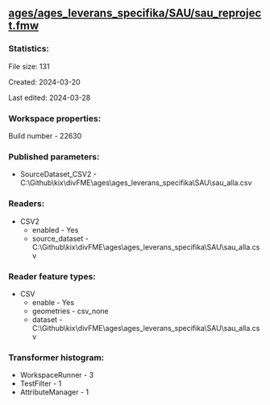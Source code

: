 ﻿## [ages/ages_leverans_specifika/SAU/sau_reproject.fmw](https://github.com/kicki58/kix_working_dir/blob/master/ages/ages_leverans_specifika/SAU/sau_reproject.fmw)

### Statistics:
File size: 131

Created: 2024-03-20

Last edited: 2024-03-28


### Workspace properties:
Build number    - 22630

### Published parameters:
*  SourceDataset_CSV2    -   C:\Github\kix\divFME\ages\ages_leverans_specifika\SAU\sau_alla.csv

### Readers:
*  CSV2
    * enabled    -  Yes
    * source_dataset    -   C:\Github\kix\divFME\ages\ages_leverans_specifika\SAU\sau_alla.csv

### Reader feature types:
*  CSV
    * enable - Yes
    * geometries - csv_none
    * dataset - C:\Github\kix\divFME\ages\ages_leverans_specifika\SAU\sau_alla.csv




### Transformer histogram:
*  WorkspaceRunner    -   3
*  TestFilter    -   1
*  AttributeManager    -   1

